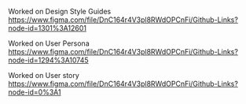 Worked on Design Style Guides  https://www.figma.com/file/DnC164r4V3pl8RWdOPCnFi/Github-Links?node-id=1301%3A12601

Worked on User Persona     https://www.figma.com/file/DnC164r4V3pl8RWdOPCnFi/Github-Links?node-id=1294%3A10745

Worked on User story    https://www.figma.com/file/DnC164r4V3pl8RWdOPCnFi/Github-Links?node-id=0%3A1
